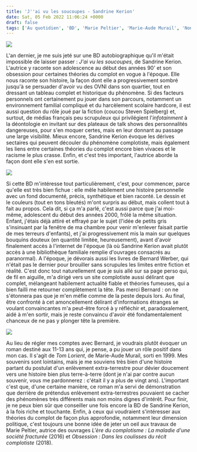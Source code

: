 ```yaml
---
title: 'J''ai vu les soucoupes - Sandrine Kerion'
date: Sat, 05 Feb 2022 11:06:24 +0000
draft: false
tags: ['Au quotidien', 'BD', 'Marie Peltier', 'Marie-Aude Murail', 'Non-fiction', 'Roman', 'Sandrine Kerion', 'SFFF']
---
```


![](https://carnetslunaires.wordpress.com/wp-content/uploads/2022/01/jai-vu-les-soucoupes.jpg?w=704)

L'an dernier, je me suis jeté sur une BD autobiographique qu'il m'était impossible de laisser passer : _J'ai vu les soucoupes_, de Sandrine Kerion. L'autrice y raconte son adolescence au début des années 90' et son obsession pour certaines théories du complot en vogue à l'époque. Elle nous raconte son histoire, la façon dont elle a progressivement sombré jusqu'à se persuader d'avoir vu des OVNI dans son quartier, tout en dressant un tableau complet et historique du phénomène. Si des facteurs personnels ont certainement pu jouer dans son parcours, notamment un environnement familial compliqué et du harcèlement scolaire hardcore, il est aussi question du rôle joué par la fiction (coucou Steven Spielberg) et, surtout, de médias français peu scrupuleux qui privilégient l'_infotainment_ à la déontologie en invitant sur des plateaux de talk shows des personnalités dangereuses, pour s'en moquer certes, mais en leur donnant au passage une large visibilité. Mieux encore, Sandrine Kerion évoque les dérives sectaires qui peuvent découler du phénomène complotiste, mais également les liens entre certaines théories du complot encore bien vivaces et le racisme le plus crasse. Enfin, et c'est très important, l'autrice aborde la façon dont elle s'en est sortie.

![](https://carnetslunaires.wordpress.com/wp-content/uploads/2022/01/soucoupes.jpg?w=768)

Si cette BD m'intéresse tout particulièrement, c'est, pour commencer, parce qu'elle est très bien fichue : elle mêle habilement une histoire personnelle avec un fond documenté, précis, synthétique et bien raconté. Le dessin et le couleurs (tout en tons bleutés) m'ont surpris au début, mais collent tout à fait au propos. Cela dit, si ça m'a parlé, c'est aussi parce que j'ai moi-même, adolescent du début des années 2000, frôlé la même situation. Enfant, j'étais déjà attiré et effrayé par le sujet (l'idée de petits gris s'insinuant par la fenêtre de ma chambre pour venir m'enlever faisait partie de mes terreurs d'enfants), et j'ai progressivement mis la main sur quelques bouquins douteux (en quantité limitée, heureusement), avant d'avoir finalement accès à l'internet de l'époque (là où Sandrine Kerion avait plutôt accès à une bibliothèque familiale remplie d'ouvrages consacrés au paranormal). A l'époque, je dévorais aussi les livres de Bernard Werber, qui n'était pas le dernier pour brouiller sans scrupules les limites entre fiction et réalité. C'est donc tout naturellement que je suis allé sur sa page perso qui, de fil en aiguille, m'a dirigé vers un site complotiste aussi délirant que complet, mélangeant habilement actualité fiable et théories fumeuses, qui a bien failli me retourner complètement la tête. Pas merci Bernard : on ne s'étonnera pas que je m'en méfie comme de la peste depuis lors. Au final, être confronté à cet amoncellement délirant d'informations étranges se voulant convaincantes m'a peut-être forcé à y réfléchir et, paradoxalement, aidé à m'en sortir, mais je reste convaincu d'avoir été fondamentalement chanceux de ne pas y plonger tête la première.

![](https://carnetslunaires.wordpress.com/wp-content/uploads/2022/01/tom-lorient.jpg?w=210)

Au lieu de régler mes comptes avec Bernard, je voudrais plutôt évoquer un roman destiné aux 11-13 ans qui, je pense, a pu jouer un rôle positif dans mon cas. Il s'agit de _Tom Lorient_, de Marie-Aude Murail, sorti en 1999. Mes souvenirs sont lointains, mais je me souviens très bien d'une histoire partant du postulat d'un enlèvement extra-terrestre pour dévier doucement vers une histoire bien plus terre-à-terre (dont je n'ai par contre aucun souvenir, vous me pardonnerez : c'était il y a plus de vingt ans). L'important c'est que, d'une certaine manière, ce roman m'a servi de démonstration que derrière de prétendus enlèvement extra-terrestres pouvaient se cacher des phénomènes très différents mais non moins dignes d'intérêt. Pour finir, je ne peux bien sûr que conseiller une fois encore la BD de Sandrine Kerion, à la fois riche et touchante. Enfin, à ceux qui voudraient s'intéresser aux théories du complot de façon plus approfondie, notamment leur dimension politique, c'est toujours une bonne idée de jeter un oeil aux travaux de Marie Peltier, autrice des ouvrages _L'ère du complotisme : La maladie d'une société fracturée_ (2016) et _Obsession : Dans les coulisses du récit complotiste_ (2018).